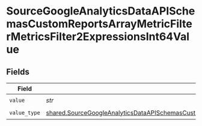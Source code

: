 # SourceGoogleAnalyticsDataAPISchemasCustomReportsArrayMetricFilterMetricsFilter2ExpressionsInt64Value


## Fields

| Field                                                                                                                                                                                                                                                | Type                                                                                                                                                                                                                                                 | Required                                                                                                                                                                                                                                             | Description                                                                                                                                                                                                                                          |
| ---------------------------------------------------------------------------------------------------------------------------------------------------------------------------------------------------------------------------------------------------- | ---------------------------------------------------------------------------------------------------------------------------------------------------------------------------------------------------------------------------------------------------- | ---------------------------------------------------------------------------------------------------------------------------------------------------------------------------------------------------------------------------------------------------- | ---------------------------------------------------------------------------------------------------------------------------------------------------------------------------------------------------------------------------------------------------- |
| `value`                                                                                                                                                                                                                                              | *str*                                                                                                                                                                                                                                                | :heavy_check_mark:                                                                                                                                                                                                                                   | N/A                                                                                                                                                                                                                                                  |
| `value_type`                                                                                                                                                                                                                                         | [shared.SourceGoogleAnalyticsDataAPISchemasCustomReportsArrayMetricFilterMetricsFilter2ExpressionsFilterValueType](../../models/shared/sourcegoogleanalyticsdataapischemascustomreportsarraymetricfiltermetricsfilter2expressionsfiltervaluetype.md) | :heavy_check_mark:                                                                                                                                                                                                                                   | N/A                                                                                                                                                                                                                                                  |